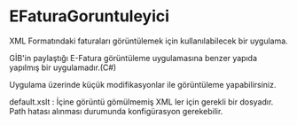 # EFaturaGoruntuleyici
XML Formatındaki faturaları görüntülemek için kullanılabilecek bir uygulama.

GİB'in paylaştığı E-Fatura görüntüleme uygulamasına benzer yapıda yapılmış bir uygulamadır.(C#)

Uygulama üzerinde küçük modifikasyonlar ile görüntüleme yapabilirsiniz.

default.xslt : İçine görüntü gömülmemiş XML ler için gerekli bir dosyadır. Path hatası alınması durumunda konfigürasyon gerekebilir.
